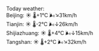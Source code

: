 Today weather:  
Beijing: ☀️   🌡️+1°C 🌬️↘31km/h  
Tianjin: ☀️   🌡️-2°C 🌬️↓26km/h  
Shijiazhuang: ☀️   🌡️+4°C 🌬️↓15km/h  
Tangshan: ☀️   🌡️+2°C 🌬️↘32km/h  
